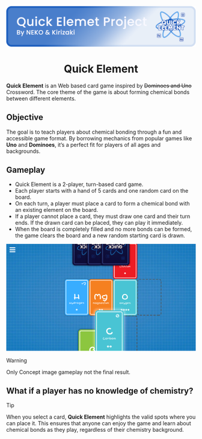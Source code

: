 ![](resoucre/banner.png)
<h1 align="center">Quick Element</h1>

**Quick Element** is an Web based card game inspired by ~~Dominoes and Uno~~ Crossword. The core theme of the game is about forming chemical bonds between different elements.

## Objective
The goal is to teach players about chemical bonding through a fun and accessible game format. By borrowing mechanics from popular games like **Uno** and **Dominoes**, it’s a perfect fit for players of all ages and backgrounds.

## Gameplay
* Quick Element is a 2-player, turn-based card game.
* Each player starts with a hand of 5 cards and one random card on the board.
* On each turn, a player must place a card to form a chemical bond with an existing element on the board.
* If a player cannot place a card, they must draw one card and their turn ends. If the drawn card can be placed, they can play it immediately.
* When the board is completely filled and no more bonds can be formed, the game clears the board and a new random starting card is drawn.

![](resoucre/concept%20gameplay.png)

> [!WARNING] 
> Only Concept image gameplay not the final result.

## What if a player has no knowledge of chemistry?
> [!TIP] 
> When you select a card, **Quick Element** highlights the valid spots where you can place it. This ensures that anyone can enjoy the game and learn about chemical bonds as they play, regardless of their chemistry background.





